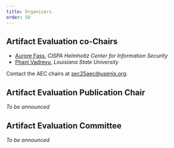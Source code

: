 ```yaml
---
title: Organizers
order: 50
---
```


## Artifact Evaluation co-Chairs

* [Aurore Fass](https://aurore54f.github.io/), _CISPA Helmholtz Center for Information Security_
* [Phani Vadrevu](https://phanivadrevu.com), _Louisiana State University_

Contact the AEC chairs at [sec25aec@usenix.org](mailto:sec25aec@usenix.org).

## Artifact Evaluation Publication Chair

*To be announced*

## Artifact Evaluation Committee

*To be announced*
